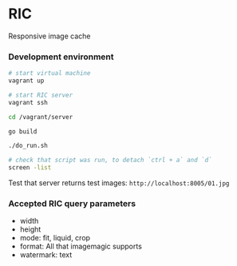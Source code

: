 # RIC
Responsive image cache


### Development environment
```bash
# start virtual machine
vagrant up

# start RIC server
vagrant ssh

cd /vagrant/server

go build

./do_run.sh

# check that script was run, to detach `ctrl + a` and `d`
screen -list
```

Test that server returns test images:
`http://localhost:8005/01.jpg`

### Accepted RIC query parameters

* width
* height
* mode: fit, liquid, crop
* format: All that imagemagic supports
* watermark: text
